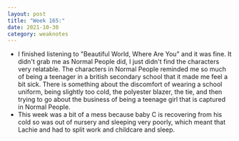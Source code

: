 ```yaml
---
layout: post
title: "Week 165:"
date: 2021-10-30
category: weaknotes
---
```

* I finished listening to "Beautiful World, Where Are You" and it was fine. It didn't grab me as Normal People did, I just didn't find the characters very relatable. The characters in Normal People reminded me so much of being a teenager in a british secondary school that it made me feel a bit sick. There is something about the discomfort of wearing a school uniform, being slightly too cold, the polyester blazer, the tie, and then trying to go about the business of being a teenage girl that is captured in Normal People.
* This week was a bit of a mess because baby C is recovering from his cold so was out of nursery and sleeping very poorly, which meant that Lachie and had to split work and childcare and sleep.
